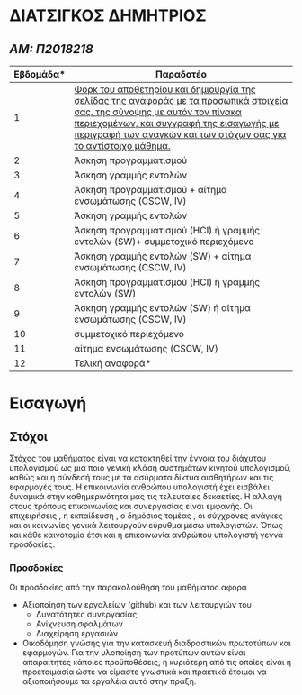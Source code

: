 # ΔΙΑΤΣΙΓΚΟΣ ΔΗΜΗΤΡΙΟΣ
## *ΑΜ: Π2018218*
| Εβδομάδα* | Παραδοτέο |
| --- | --- |
| 1 | [Φορκ του αποθετηρίου και δημιουργία της σελίδας της αναφοράς με τα προσωπικά στοιχεία σας, της σύνοψης με αυτόν τον πίνακα περιεχομένων, και συγγραφή της εισαγωγής με περιγραφή των αναγκών και των στόχων σας για το αντίστοιχο μάθημα.](#εισαγωγή) |
| 2 | Άσκηση προγραμματισμού |
| 3 | Άσκηση γραμμής εντολών |
| 4 | Άσκηση προγραμματισμού + αίτημα ενσωμάτωσης (CSCW, IV) |
| 5 | Άσκηση γραμμής εντολών |
| 6 | Άσκηση προγραμματισμού (HCI) ή γραμμής εντολών (SW)+ συμμετοχικό περιεχόμενο |
| 7 | Άσκηση γραμμής εντολών (SW) + αίτημα ενσωμάτωσης (CSCW, IV) |
| 8 | Άσκηση προγραμματισμού (HCI) ή γραμμής εντολών (SW) |
| 9 | Άσκηση γραμμής εντολών (SW) ή αίτημα ενσωμάτωσης (CSCW, IV) |
| 10 | συμμετοχικό περιεχόμενο |
| 11 | αίτημα ενσωμάτωσης (CSCW, IV) |
| 12 | Τελική αναφορά* |


# Εισαγωγή

## Στόχοι
Στόχος του μαθήματος είναι να κατακτηθεί την έννοια του διάχυτου υπολογισμού ως μια ποιο γενική κλάση συστημάτων κινητού υπολογισμού, καθώς και η σύνδεσή τους με τα ασύρματα δίκτυα αισθητήρων και τις εφαρμογές τους. 
 Η επικοινωνία ανθρώπου υπολογιστή έχει εισβάλει δυναμικά στην καθημερινότητα μας τις τελευταίες δεκαετίες. Η αλλαγή στους τρόπους επικοινωνίας και συνεργασίας είναι εμφανής. Οι επιχειρήσεις 
 , η εκπαίδευση , ο δημόσιος τομέας , οι σύγχρονες ανάγκες και οι κοινωνίες γενικά λειτουργούν εύρυθμα μέσω υπολογιστών. Όπως και κάθε καινοτομία έτσι και η επικοινωνία ανθρώπου υπολογιστή γεννά προσδοκίες.
 
 ### Προσδοκίες
 Οι προσδοκίες από την παρακολούθηση του μαθήματος αφορά 
 - Aξιοποίηση των εργαλείων (github) και των λειτουργιών του 
   - Δυνατότητες συνεργασίας 
   - Ανίχνευση σφαλμάτων
   - Διαχείρηση εργασιών 
 - Oικοδόμηση γνώσης για την κατασκευή διαδραστικών πρωτοτύπων και εφαρμογών.
 Για την υλοποίηση των προτύπων αυτών είναι απαραίτητες κάποιες προϋποθέσεις, η κυριότερη από τις οποίες είναι η προετοιμασία ώστε να είμαστε γνωστικά και πρακτικά έτοιμοι να αξιοποιήσουμε τα εργαλέια αυτά στην πράξη.

